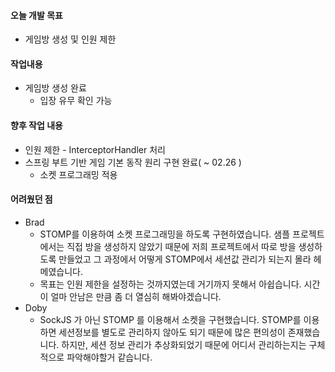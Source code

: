 #### 오늘 개발 목표

- 게임방 생성 및 인원 제한



#### 작업내용

- 게임방 생성 완료
  - 입장 유무 확인 가능



#### 향후 작업 내용

- 인원 제한 - InterceptorHandler 처리
- 스프링 부트 기반 게임 기본 동작 원리 구현 완료( ~ 02.26 )
  - 소켓 프로그래밍 적용 



#### 어려웠던 점

- Brad
  - STOMP를 이용하여 소켓 프로그래밍을 하도록 구현하였습니다. 샘플 프로젝트에서는 직접 방을 생성하지 않았기 때문에 저희 프로젝트에서 따로 방을 생성하도록 만들었고 그 과정에서 어떻게 STOMP에서 세션값 관리가 되는지 몰라 헤메였습니다.
  - 목표는 인원 제한을 설정하는 것까지였는데 거기까지 못해서 아쉽습니다. 시간이 얼마 안남은 만큼 좀 더 열심히 해봐야겠습니다.
- Doby
  - SockJS 가 아닌 STOMP 를 이용해서 소켓을 구현했습니다. STOMP를 이용하면 세션정보를 별도로 관리하지 않아도 되기 때문에 많은 편의성이 존재했습니다. 하지만, 세션 정보 관리가 추상화되었기 때문에 어디서 관리하는지는
    구체적으로 파악해야할거 같습니다.